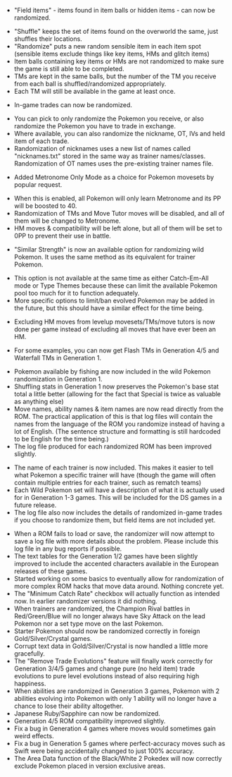  - "Field items" - items found in item balls or hidden items - can now be randomized.
  * "Shuffle" keeps the set of items found on the overworld the same, just shuffles their locations.
  * "Randomize" puts a new random sensible item in each item spot (sensible items exclude things like key items, HMs and glitch items)
  * Item balls containing key items or HMs are not randomized to make sure the game is still able to be completed.
  * TMs are kept in the same balls, but the number of the TM you receive from each ball is shuffled/randomized appropriately.
  * Each TM will still be available in the game at least once.
 - In-game trades can now be randomized.
  * You can pick to only randomize the Pokemon you receive, or also randomize the Pokemon you have to trade in exchange.
  * Where available, you can also randomize the nickname, OT, IVs and held item of each trade.
  * Randomization of nicknames uses a new list of names called "nicknames.txt" stored in the same way as trainer names/classes. Randomization of OT names uses the pre-existing trainer names file.
 - Added Metronome Only Mode as a choice for Pokemon movesets by popular request.
  * When this is enabled, all Pokemon will only learn Metronome and its PP will be boosted to 40.
  * Randomization of TMs and Move Tutor moves will be disabled, and all of them will be changed to Metronome.
  * HM moves & compatibility will be left alone, but all of them will be set to 0PP to prevent their use in battle.
 - "Similar Strength" is now an available option for randomizing wild Pokemon. It uses the same method as its equivalent for trainer Pokemon.
  * This option is not available at the same time as either Catch-Em-All mode or Type Themes because these can limit the available Pokemon pool too much for it to function adequately.
  * More specific options to limit/ban evolved Pokemon may be added in the future, but this should have a similar effect for the time being.
 - Excluding HM moves from levelup movesets/TMs/move tutors is now done per game instead of excluding all moves that have ever been an HM.
  * For some examples, you can now get Flash TMs in Generation 4/5 and Waterfall TMs in Generation 1.
 - Pokemon available by fishing are now included in the wild Pokemon randomization in Generation 1.
 - Shuffling stats in Generation 1 now preserves the Pokemon's base stat total a little better (allowing for the fact that Special is twice as valuable as anything else)
 - Move names, ability names & item names are now read directly from the ROM. The practical application of this is that log files will contain the names from the language of the ROM you randomize instead of having a lot of English. (The sentence structure and formatting is still hardcoded to be English for the time being.)
 - The log file produced for each randomized ROM has been improved slightly.
  * The name of each trainer is now included. This makes it easier to tell what Pokemon a specific trainer will have (though the game will often contain multiple entries for each trainer, such as rematch teams)
  * Each Wild Pokemon set will have a description of what it is actually used for in Generation 1-3 games. This will be included for the DS games in a future release.
  * The log file also now includes the details of randomized in-game trades if you choose to randomize them, but field items are not included yet.
 - When a ROM fails to load or save, the randomizer will now attempt to save a log file with more details about the problem. Please include this log file in any bug reports if possible.
 - The text tables for the Generation 1/2 games have been slightly improved to include the accented characters available in the European releases of these games.
 - Started working on some basics to eventually allow for randomization of more complex ROM hacks that move data around. Nothing concrete yet.
 - The "Minimum Catch Rate" checkbox will actually function as intended now. In earlier randomizer versions it did nothing.
 - When trainers are randomized, the Champion Rival battles in Red/Green/Blue will no longer always have Sky Attack on the lead Pokemon nor a set type move on the last Pokemon.
 - Starter Pokemon should now be randomized correctly in foreign Gold/Silver/Crystal games.
 - Corrupt text data in Gold/Silver/Crystal is now handled a little more gracefully.
 - The "Remove Trade Evolutions" feature will finally work correctly for Generation 3/4/5 games and change pure (no held item) trade evolutions to pure level evolutions instead of also requiring high happiness.
 - When abilities are randomized in Generation 3 games, Pokemon with 2 abilities evolving into Pokemon with only 1 ability will no longer have a chance to lose their ability altogether.
 - Japanese Ruby/Sapphire can now be randomized.
 - Generation 4/5 ROM compatibility improved slightly.
 - Fix a bug in Generation 4 games where moves would sometimes gain weird effects.
 - Fix a bug in Generation 5 games where perfect-accuracy moves such as Swift were being accidentally changed to just 100% accuracy.
 - The Area Data function of the Black/White 2 Pokedex will now correctly exclude Pokemon placed in version exclusive areas.